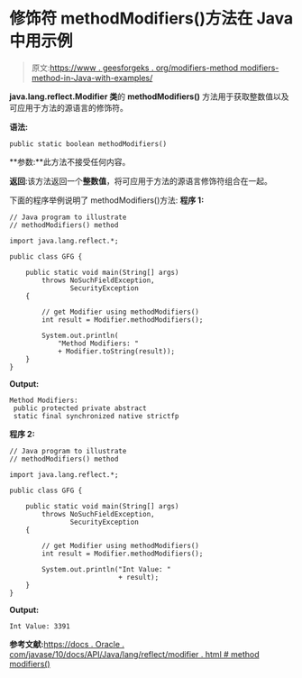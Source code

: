 # 修饰符 methodModifiers()方法在 Java 中用示例

> 原文:[https://www . geesforgeks . org/modifiers-method modifiers-method-in-Java-with-examples/](https://www.geeksforgeeks.org/modifiers-methodmodifiers-method-in-java-with-examples/)

**java.lang.reflect.Modifier 类**的 **methodModifiers()** 方法用于获取整数值以及可应用于方法的源语言的修饰符。

**语法:**

```
public static boolean methodModifiers()

```

**参数:**此方法不接受任何内容。

**返回**:该方法返回一个**整数值**，将可应用于方法的源语言修饰符组合在一起。

下面的程序举例说明了 methodModifiers()方法:
**程序 1:**

```
// Java program to illustrate
// methodModifiers() method

import java.lang.reflect.*;

public class GFG {

    public static void main(String[] args)
        throws NoSuchFieldException,
               SecurityException
    {

        // get Modifier using methodModifiers()
        int result = Modifier.methodModifiers();

        System.out.println(
            "Method Modifiers: "
            + Modifier.toString(result));
    }
}
```

**Output:**

```
Method Modifiers:
 public protected private abstract
 static final synchronized native strictfp

```

**程序 2:**

```
// Java program to illustrate
// methodModifiers() method

import java.lang.reflect.*;

public class GFG {

    public static void main(String[] args)
        throws NoSuchFieldException,
               SecurityException
    {

        // get Modifier using methodModifiers()
        int result = Modifier.methodModifiers();

        System.out.println("Int Value: "
                           + result);
    }
}
```

**Output:**

```
Int Value: 3391

```

**参考文献:**[https://docs . Oracle . com/javase/10/docs/API/Java/lang/reflect/modifier . html # method modifiers()](https://docs.oracle.com/javase/10/docs/api/java/lang/reflect/Modifier.html#methodModifiers--)